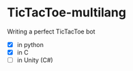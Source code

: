 # TicTacToe-multilang

Writing a perfect TicTacToe bot

- [x] in python
- [x] in C
- [ ] in Unity (C#)

